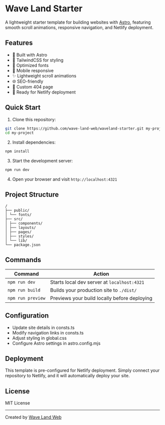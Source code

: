 # Wave Land Starter

A lightweight starter template for building websites with [Astro](https://astro.build), featuring smooth scroll animations, responsive navigation, and Netlify deployment.

## Features

- 🚀 Built with Astro
- 💨 TailwindCSS for styling
- 🎨 Optimized fonts
- 📱 Mobile responsive
- ✨ Lightweight scroll animations
- 🌐 SEO-friendly
- 🫥 Custom 404 page
- 🚀 Ready for Netlify deployment

## Quick Start

1. Clone this repository:

```bash
git clone https://github.com/wave-land-web/waveland-starter.git my-project
cd my-project
```

2. Install dependencies:

```bash
npm install
```

3. Start the development server:

```bash
npm run dev
```

4. Open your browser and visit `http://localhost:4321`

## Project Structure

```
/
├── public/
│ └── fonts/
├── src/
│ ├── components/
│ ├── layouts/
│ ├── pages/
│ ├── styles/
│ └── lib/
└── package.json
```

## Commands

| Command           | Action                                       |
| ----------------- | -------------------------------------------- |
| `npm run dev`     | Starts local dev server at `localhost:4321`  |
| `npm run build`   | Builds your production site to `./dist/`     |
| `npm run preview` | Previews your build locally before deploying |

## Configuration

- Update site details in consts.ts
- Modify navigation links in consts.ts
- Adjust styling in global.css
- Configure Astro settings in astro.config.mjs

## Deployment

This template is pre-configured for Netlify deployment. Simply connect your repository to Netlify, and it will automatically deploy your site.

## License

MIT License

---

Created by
[Wave Land Web](https://wavelandweb.com)
